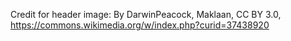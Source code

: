 Credit for header image:
By DarwinPeacock, Maklaan, CC BY 3.0, https://commons.wikimedia.org/w/index.php?curid=37438920
